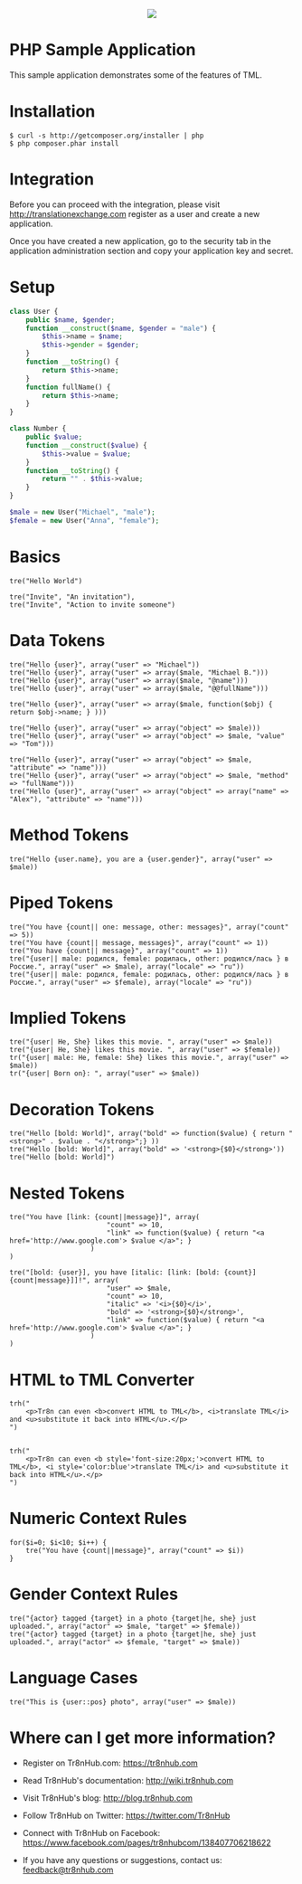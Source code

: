 <p align="center">
  <img src="https://avatars0.githubusercontent.com/u/1316274?v=3&s=200">
</p>

PHP Sample Application
========================

This sample application demonstrates some of the features of TML.


Installation
==================

    $ curl -s http://getcomposer.org/installer | php
    $ php composer.phar install


Integration
==================

Before you can proceed with the integration, please visit http://translationexchange.com register as a user and create a new application.

Once you have created a new application, go to the security tab in the application administration section and copy your application key and secret.

Setup
========================
```php
class User {
    public $name, $gender;
    function __construct($name, $gender = "male") {
        $this->name = $name;
        $this->gender = $gender;
    }
    function __toString() {
        return $this->name;
    }
    function fullName() {
        return $this->name;
    }
}

class Number {
    public $value;
    function __construct($value) {
        $this->value = $value;
    }
    function __toString() {
        return "" . $this->value;
    }
}

$male = new User("Michael", "male");
$female = new User("Anna", "female");
```

Basics
========================

    tre("Hello World")

    tre("Invite", "An invitation"),
    tre("Invite", "Action to invite someone")


Data Tokens
========================

    tre("Hello {user}", array("user" => "Michael"))
    tre("Hello {user}", array("user" => array($male, "Michael B.")))
    tre("Hello {user}", array("user" => array($male, "@name")))
    tre("Hello {user}", array("user" => array($male, "@@fullName")))

    tre("Hello {user}", array("user" => array($male, function($obj) { return $obj->name; } )))

    tre("Hello {user}", array("user" => array("object" => $male)))
    tre("Hello {user}", array("user" => array("object" => $male, "value" => "Tom")))

    tre("Hello {user}", array("user" => array("object" => $male, "attribute" => "name")))
    tre("Hello {user}", array("user" => array("object" => $male, "method" => "fullName")))
    tre("Hello {user}", array("user" => array("object" => array("name" => "Alex"), "attribute" => "name")))


Method Tokens
========================

    tre("Hello {user.name}, you are a {user.gender}", array("user" => $male))


Piped Tokens
========================

    tre("You have {count|| one: message, other: messages}", array("count" => 5))
    tre("You have {count|| message, messages}", array("count" => 1))
    tre("You have {count|| message}", array("count" => 1))
    tre("{user|| male: родился, female: родилась, other: родился/лась } в Россие.", array("user" => $male), array("locale" => "ru"))
    tre("{user|| male: родился, female: родилась, other: родился/лась } в Россие.", array("user" => $female), array("locale" => "ru"))


Implied Tokens
========================

    tre("{user| He, She} likes this movie. ", array("user" => $male))
    tre("{user| He, She} likes this movie. ", array("user" => $female))
    tr("{user| male: He, female: She} likes this movie.", array("user" => $male))
    tr("{user| Born on}: ", array("user" => $male))


Decoration Tokens
========================

    tre("Hello [bold: World]", array("bold" => function($value) { return "<strong>" . $value . "</strong>";} ))
    tre("Hello [bold: World]", array("bold" => '<strong>{$0}</strong>'))
    tre("Hello [bold: World]")


Nested Tokens
========================

    tre("You have [link: {count||message}]", array(
                            "count" => 10,
                            "link" => function($value) { return "<a href='http://www.google.com'> $value </a>"; }
                        )
    )

    tre("[bold: {user}], you have [italic: [link: [bold: {count}] {count|message}]]!", array(
                            "user" => $male,
                            "count" => 10,
                            "italic" => '<i>{$0}</i>',
                            "bold" => '<strong>{$0}</strong>',
                            "link" => function($value) { return "<a href='http://www.google.com'> $value </a>"; }
                        )
    )

HTML to TML Converter
========================

    trh("
        <p>Tr8n can even <b>convert HTML to TML</b>, <i>translate TML</i> and <u>substitute it back into HTML</u>.</p>
    ")


    trh("
        <p>Tr8n can even <b style='font-size:20px;'>convert HTML to TML</b>, <i style='color:blue'>translate TML</i> and <u>substitute it back into HTML</u>.</p>
    ")


Numeric Context Rules
========================

    for($i=0; $i<10; $i++) {
        tre("You have {count||message}", array("count" => $i))
    }


Gender Context Rules
========================

    tre("{actor} tagged {target} in a photo {target|he, she} just uploaded.", array("actor" => $male, "target" => $female))
    tre("{actor} tagged {target} in a photo {target|he, she} just uploaded.", array("actor" => $female, "target" => $male))


Language Cases
========================

    tre("This is {user::pos} photo", array("user" => $male))



Where can I get more information?
==================

* Register on Tr8nHub.com: https://tr8nhub.com

* Read Tr8nHub's documentation: http://wiki.tr8nhub.com

* Visit Tr8nHub's blog: http://blog.tr8nhub.com

* Follow Tr8nHub on Twitter: https://twitter.com/Tr8nHub

* Connect with Tr8nHub on Facebook: https://www.facebook.com/pages/tr8nhubcom/138407706218622

* If you have any questions or suggestions, contact us: feedback@tr8nhub.com


